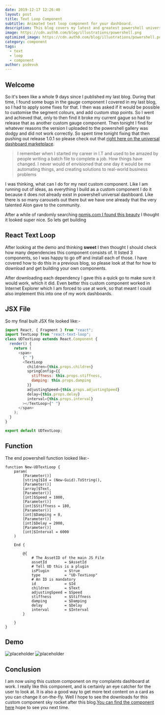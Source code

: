 ```yaml
---
date: 2019-12-17 12:26:40
layout: post
title: Text Loop Component
subtitle: Animated text loop component for your dashboard.
description: This blog covers my latest and greatest powershell universal dashboard custom component.
image: https://cdn.auth0.com/blog/illustrations/powershell.png
optimized_image: https://cdn.auth0.com/blog/illustrations/powershell.png
category: component
tags:
  - text
  - loop
  - component
author: psdevuk
---
```


## Welcome

So it's been like a whole 9 days since I published my last blog. During that time, I found some bugs in the gauge component I covered in my last blog, so I had to apply some fixes for that. I then was asked if it would be possible to customise the segment colours, and add custom stop points. So I went and achieved that, only to then find it broke my current gague so had to release that as another custom gauge component. Then tonight I find for whatever reasons the version I uploaded to the powershell gallery was dodgy and did not work correctly. So spent time tonight fixing that then pushing out release 1.0.1 so please check out that [right here on the universal dashboard marketplace](https://marketplace.universaldashboard.io/Dashboard/UniversalDashboard.UDCustomGauge).

> I remember when I started my career in I.T and used to be amazed by people writing a batch file to complete a job. How things have changed. I never would of envisioned that one day it would be me automating things, and creating solutions to real-world business problems

I was thinking, what can I do for my next custom component. Like I am running out of ideas, as everything I build as a custom component I do it because it does not already exist in powershell universal dashboard. Like there is so many carousels out there but we have one already that the very talented Alon gave to the community.

After a while of randomly searching [npmjs.com I found this beauty](https://www.npmjs.com/package/react-text-loop) I thought it looked super nice. So lets get building

## React Text Loop

After looking at the demo and thinking **sweet** I then thought I should check how many dependencies this component consists of. It listed 3 components, so I was happy to go off and install each of those. I have covered how to do this in a previous blog, so please look at that for how to download and get building your own components.

After downloading each dependency I gave this a quick go to make sure it would work, which it did. Even better this custom component worked in Internet Explorer which I am forced to use at work, so that meant I could also implement this into one of my work dashboards.

## JSX File

So my final built JSX file looked like:-

```js
import React, { Fragment } from "react";
import TextLoop from "react-text-loop";
class UDTextLoop extends React.Component {
  render() {
    return (
      <span>
        {" "}
        <TextLoop
          children={this.props.children}
          springConfig={{
            stiffness: this.props.stiffness,
            damping: this.props.damping
          }}
          adjustingSpeed={this.props.adjustingSpeed}
          delay={this.props.delay}
          interval={this.props.interval}
        ></TextLoop>{" "}
      </span>
    );
  }
}

export default UDTextLoop;
```

## Function

The end powershell function looked like:-

```
function New-UDTextLoop {
    param(
        [Parameter()]
        [string]$Id = (New-Guid).ToString(),
        [Parameter()]
        [array]$Text,
        [Parameter()]
        [int]$Speed = 1000,
        [Parameter()]
        [int]$Stiffness = 180,
        [Parameter()]
        [int]$Damping = 8,
        [Parameter()]
        [int]$Delay = 2000,
        [Parameter()]
        [int]$Interval = 6000
    )

    End {

        @{
            # The AssetID of the main JS File
            assetId        = $AssetId
            # Tell UD this is a plugin
            isPlugin       = $true
            type           = "UD-TextLoop"
            # An ID is mandatory
            id             = $Id
            children       = $Text
            adjustingSpeed = $Speed
            stiffness      = $Stiffness
            damping        = $Damping
            delay          = $Delay
            interval       = $Interval
        }

    }
}
```

## Demo

![placeholder](https://twitter.com/i/status/1206346451418308613 "Large example image")
![placeholder](https://twitter.com/i/status/1206016953388806144 "Medium example image")

## Conclusion

I am now using this custom component on my complaints dashboard at work. I really like this component, and is certainly an eye catcher for the user to look at. It is also a good way to get more text content on a card as you can change it on-the-fly. Well I hope to see the downloads for this custom component sky rocket after this blog.[You can find the component here](https://www.powershellgallery.com/packages/UniversalDashboard.UDTextLoop/1.0.0) hope to see you next time.
